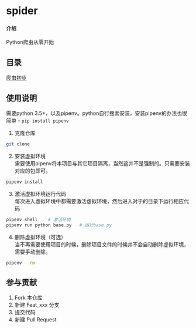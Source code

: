 # spider

#### 介绍

Python爬虫从零开始

## 目录 

[爬虫初步](./begin/README.md)


## 使用说明
需要python 3.5+，以及pipenv。python自行搜索安装，安装pipenv的办法也很简单 - `pip install pipenv`  
1.  克隆仓库  
```bash
git clone 
```

2.  安装虚拟环境  
需要使用pipenv将本项目与其它项目隔离，当然这并不是强制的。只需要安装对应的包即可。
```bash
pipenv install
```

3.  激活虚拟环境运行代码  
每次进入虚拟环境中都需要激活虚拟环境，然后进入对于的目录下运行相应代码
```bash
pipenv shell    # 激活环境
pipenv run python base.py   # 运行base.py
```

4. 删除虚拟环境（可选）  
当不再需要使用项目的时候，删除项目文件的时候并不会自动删除虚拟环境，需要手动删除。
```bash
pipenv --rm
```


## 参与贡献

1.  Fork 本仓库
2.  新建 Feat_xxx 分支
3.  提交代码
4.  新建 Pull Request
